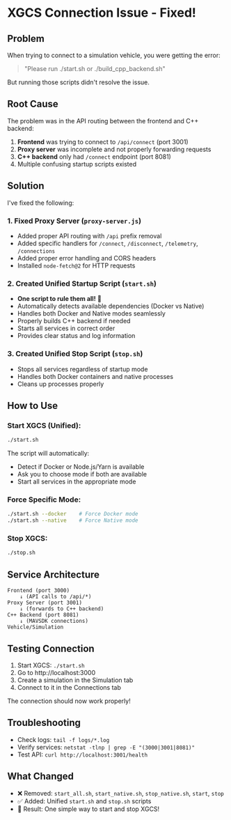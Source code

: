 # XGCS Connection Issue - Fixed!

## Problem
When trying to connect to a simulation vehicle, you were getting the error:
> "Please run ./start.sh or ./build_cpp_backend.sh"

But running those scripts didn't resolve the issue.

## Root Cause
The problem was in the API routing between the frontend and C++ backend:

1. **Frontend** was trying to connect to `/api/connect` (port 3001)
2. **Proxy server** was incomplete and not properly forwarding requests
3. **C++ backend** only had `/connect` endpoint (port 8081)
4. Multiple confusing startup scripts existed

## Solution
I've fixed the following:

### 1. Fixed Proxy Server (`proxy-server.js`)
- Added proper API routing with `/api` prefix removal
- Added specific handlers for `/connect`, `/disconnect`, `/telemetry`, `/connections`
- Added proper error handling and CORS headers
- Installed `node-fetch@2` for HTTP requests

### 2. Created Unified Startup Script (`start.sh`)
- **One script to rule them all!** 🎉
- Automatically detects available dependencies (Docker vs Native)
- Handles both Docker and Native modes seamlessly
- Properly builds C++ backend if needed
- Starts all services in correct order
- Provides clear status and log information

### 3. Created Unified Stop Script (`stop.sh`)
- Stops all services regardless of startup mode
- Handles both Docker containers and native processes
- Cleans up processes properly

## How to Use

### Start XGCS (Unified):
```bash
./start.sh
```

The script will automatically:
- Detect if Docker or Node.js/Yarn is available
- Ask you to choose mode if both are available
- Start all services in the appropriate mode

### Force Specific Mode:
```bash
./start.sh --docker    # Force Docker mode
./start.sh --native    # Force Native mode
```

### Stop XGCS:
```bash
./stop.sh
```

## Service Architecture
```
Frontend (port 3000) 
    ↓ (API calls to /api/*)
Proxy Server (port 3001)
    ↓ (forwards to C++ backend)
C++ Backend (port 8081)
    ↓ (MAVSDK connections)
Vehicle/Simulation
```

## Testing Connection
1. Start XGCS: `./start.sh`
2. Go to http://localhost:3000
3. Create a simulation in the Simulation tab
4. Connect to it in the Connections tab

The connection should now work properly!

## Troubleshooting
- Check logs: `tail -f logs/*.log`
- Verify services: `netstat -tlnp | grep -E "(3000|3001|8081)"`
- Test API: `curl http://localhost:3001/health`

## What Changed
- ❌ Removed: `start_all.sh`, `start_native.sh`, `stop_native.sh`, `start`, `stop`
- ✅ Added: Unified `start.sh` and `stop.sh` scripts
- 🎯 Result: One simple way to start and stop XGCS! 